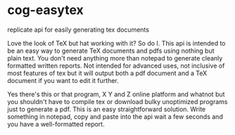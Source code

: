 # cog-easytex

replicate api for easily generating tex documents

Love the look of TeX but hat working with it? So do I. This api is intended to be an easy way to generate TeX documents and pdfs using nothing but plain text. You don't need anything more than notepad to generate cleanly formatted written reports. Not intended for advanced uses, not inclusive of most features of tex but it will output both a pdf document and a TeX document if you want to edit it further. 

Yes there's this or that program, X Y and Z online platform and whatnot but you shouldn't have to compile tex or download bulky unoptimized programs just to generate a pdf. This is an easy straightforward solution. Write something in notepad, copy and paste into the api wait a few seconds and you have a well-formatted report. 